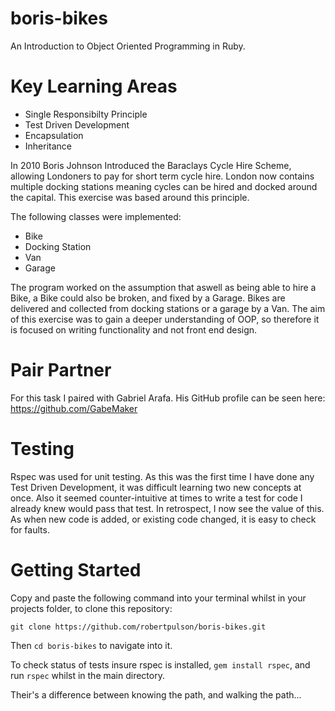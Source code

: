 # boris-bikes

An Introduction to Object Oriented Programming in Ruby.

# Key Learning Areas

* Single Responsibilty Principle
* Test Driven Development
* Encapsulation
* Inheritance

In 2010 Boris Johnson Introduced the Baraclays Cycle Hire Scheme, allowing Londoners to pay for short term cycle hire. London now contains multiple docking stations meaning cycles can be hired and docked around the capital. This exercise was based around this principle.

The following classes were implemented:

* Bike
* Docking Station
* Van
* Garage

The program worked on the assumption that aswell as being able to hire a Bike, a Bike could also be broken, and fixed by a Garage. Bikes are delivered and collected from docking stations or a garage by a Van.
The aim of this exercise was to gain a deeper understanding of OOP, so therefore it is focused on writing functionality and not front end design.

# Pair Partner

For this task I paired with Gabriel Arafa. His GitHub profile can be seen here: https://github.com/GabeMaker

# Testing

Rspec was used for unit testing. As this was the first time I have done any Test Driven Development, it was difficult learning two new concepts at once. Also it seemed counter-intuitive at times to write a test for code I already knew would pass that test.
In retrospect, I now see the value of this. As when new code is added, or existing code changed, it is easy to check for faults.

# Getting Started

Copy and paste the following command into your terminal whilst in your projects folder, to clone this repository:

`git clone https://github.com/robertpulson/boris-bikes.git`

Then `cd boris-bikes` to navigate into it.

To check status of tests insure rspec is installed, `gem install rspec`, and run `rspec` whilst in the main directory.

Their's a difference between knowing the path, and walking the path...
